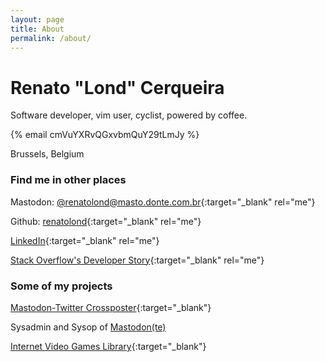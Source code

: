 ```yaml
---
layout: page
title: About
permalink: /about/
---
```


# Renato "Lond" Cerqueira

Software developer, vim user, cyclist, powered by coffee.

<i class="fa fa-envelope-o" aria-hidden="true"></i> {% email cmVuYXRvQGxvbmQuY29tLmJy %}

<i class="fa fa-map-marker" aria-hidden="true"></i> Brussels, Belgium

### Find me in other places

<i class="fa fa-mastodon" aria-hidden="true"></i> Mastodon: [@renatolond@masto.donte.com.br](https://masto.donte.com.br/@renatolond){:target="_blank" rel="me"}

<i class="fa fa-github" aria-hidden="true"></i> Github: [renatolond](https://github.com/renatolond){:target="_blank" rel="me"}

<i class="fa fa-linkedin" aria-hidden="true"></i> [LinkedIn](https://www.linkedin.com/in/renatocerqueira/){:target="_blank" rel="me"}

<i class="fa fa-stack-overflow" aria-hidden="true"></i> [Stack Overflow's Developer Story](https://stackoverflow.com/story/renatolond){:target="_blank" rel="me"}

### Some of my projects

[Mastodon-Twitter Crossposter](https://github.com/renatolond/mastodon-twitter-poster){:target="_blank"}

Sysadmin and Sysop of [Mastodon(te)](https://masto.donte.com.br)

[Internet Video Games Library](https://github.com/internetvideogamelibrary/internetvideogamelibrary-website){:target="_blank"}
